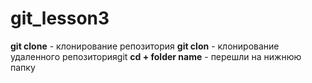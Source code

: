 # git_lesson3

**git clone** - клонирование репозитория
**git clon** - клонирование удаленного репозиторияgit
**cd + folder name** - перешли на нижнюю папку